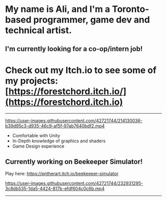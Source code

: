 # My name is Ali, and I'm a Toronto-based programmer, game dev and technical artist.
**I'm currently looking for a co-op/intern job!**
---
# **Check out my Itch.io to see some of my projects:** [https://forestchord.itch.io/](https://forestchord.itch.io)
---



https://user-images.githubusercontent.com/42721744/214130036-b39d95c3-d935-46c9-af5f-97ab7640bdf2.mp4



- Comfortable with Unity
- In-Depth knowledge of graphics and shaders
- Game Design experience

## Currently working on Beekeeper Simulator!
Play here: https://pntherart.itch.io/beekeeper-simulator


https://user-images.githubusercontent.com/42721744/232931295-3c8db535-1da5-4424-817b-efdf604c0c6b.mp4



---
